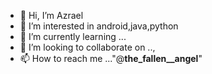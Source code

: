 - 👋 Hi, I’m Azrael
- 👀 I’m interested in android,java,python
- 🌱 I’m currently learning ...
- 💞️ I’m looking to collaborate on ..,
- 📫 How to reach me ..."@__the_fallen__angel__"

<!---
Lived8624/Lived8624 is a ✨ special ✨ repository because its `README.md` (this file) appears on your GitHub profile.
You can click the Preview link to take a look at your changes.
--->
